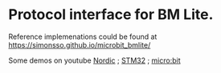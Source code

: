 # Protocol interface for BM Lite.

Reference implemenations could be found at https://simonsso.github.io/microbit_bmlite/

Some demos on youtube [Nordic] ; [STM32] ; [micro:bit]


[Nordic]: https://www.youtube.com/watch?v=IVqXc6EyniY
[STM32]: https://www.youtube.com/watch?v=9PEmhsklbFE
[micro:bit]: https://www.youtube.com/watch?v=ReuIryC25H4


